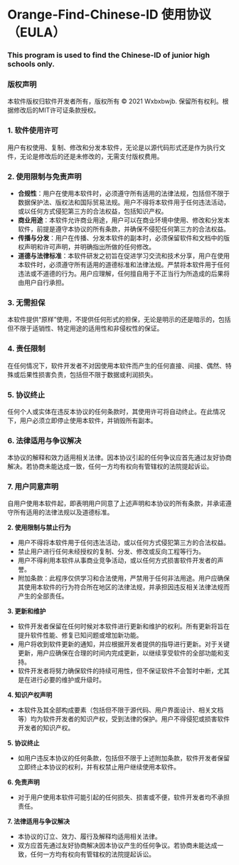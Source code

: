 # Orange-Find-Chinese-ID 使用协议（EULA）

### This program is used to find the Chinese-ID of junior high schools only.

### 版权声明
本软件版权归软件开发者所有，版权所有 &copy; 2021 Wxbxbwjb. 保留所有权利。根据修改后的MIT许可证条款授权。

### 1. 软件使用许可
用户有权使用、复制、修改和分发本软件，无论是以源代码形式还是作为执行文件，无论是修改后的还是未修改的，无需支付版权费用。

### 2. 使用限制与免责声明
- **合规性**：用户在使用本软件时，必须遵守所有适用的法律法规，包括但不限于数据保护法、版权法和国际贸易法规。用户不得将本软件用于任何违法活动，或以任何方式侵犯第三方的合法权益，包括知识产权。
- **商业用途**：本软件允许商业用途，用户可以在商业环境中使用、修改和分发本软件，前提是遵守本协议的所有条款，并确保不侵犯任何第三方的合法权益。
- **传播与分发**：用户在传播、分发本软件的副本时，必须保留软件和文档中的版权声明和许可声明，并明确指出所做的任何修改。
- **道德与法律标准**：本软件研发之初旨在促进学习交流和技术分享，用户在使用本软件时，必须遵守所有适用的道德标准和法律法规。严禁将本软件用于任何违法或不道德的行为。用户应理解，任何擅自用于不正当行为所造成的后果将由用户自行承担。

### 3. 无需担保
本软件提供“原样”使用，不提供任何形式的担保，无论是明示的还是暗示的，包括但不限于适销性、特定用途的适用性和非侵权性的保证。

### 4. 责任限制
在任何情况下，软件开发者不对因使用本软件而产生的任何直接、间接、偶然、特殊或后果性损害负责，包括但不限于数据或利润损失。

### 5. 协议终止
任何个人或实体在违反本协议的任何条款时，其使用许可将自动终止。在此情况下，用户必须立即停止使用本软件，并销毁所有副本。

### 6. 法律适用与争议解决
本协议的解释和效力适用相关法律。因本协议引起的任何争议应首先通过友好协商解决。若协商未能达成一致，任何一方均有权向有管辖权的法院提起诉讼。

### 7. 用户同意声明
自用户使用本软件起，即表明用户同意了上述声明和本协议的所有条款，并承诺遵守所有适用的法律法规以及道德标准。






**2. 使用限制与禁止行为**
   - 用户不得将本软件用于任何违法活动，或以任何方式侵犯第三方的合法权益。
   - 禁止用户进行任何未经授权的复制、分发、修改或反向工程等行为。
   - 用户不得利用本软件从事商业竞争活动，或以任何方式损害软件开发者的声誉。
   - 附加条款：此程序仅供学习和合法使用，严禁用于任何非法用途。用户应确保其使用本软件的行为符合所在地区的法律法规，并承担因违反相关法律法规而产生的全部责任。

**3. 更新和维护**
   - 软件开发者保留在任何时候对本软件进行更新和维护的权利。所有更新将旨在提升软件性能、修复已知问题或增加新功能。
   - 用户将收到软件更新的通知，并应根据开发者提供的指导进行更新。对于关键更新，用户应确保在合理的时间内完成更新，以继续享受软件的全部功能和支持。
   - 软件开发者将努力确保软件的持续可用性，但不保证软件不会暂时中断，尤其是在进行必要的维护或升级时。

**4. 知识产权声明**
   - 本软件及其全部构成要素（包括但不限于源代码、用户界面设计、相关文档等）均为软件开发者的知识产权，受到法律的保护。用户不得侵犯或损害软件开发者的知识产权。

**5. 协议终止**
   - 如用户违反本协议的任何条款，包括但不限于上述附加条款，软件开发者保留立即终止本协议的权利，并有权禁止用户继续使用本软件。

**6. 免责声明**
   - 对于用户使用本软件可能引起的任何损失、损害或不便，软件开发者均不承担责任。

**7. 法律适用与争议解决**
   - 本协议的订立、效力、履行及解释均适用相关法律。
   - 双方应首先通过友好协商解决因本协议产生的任何争议。若协商未能达成一致，任何一方均有权向有管辖权的法院提起诉讼。
